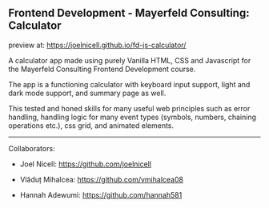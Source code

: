 ## Frontend Development - Mayerfeld Consulting: Calculator

preview at: https://joelnicell.github.io/fd-js-calculator/

A calculator app made using purely Vanilla HTML, CSS and Javascript for the Mayerfeld Consulting Frontend Development course.

The app is a functioning calculator with keyboard input support, light and dark mode support, and summary page as well.

This tested and honed skills for many useful web principles such as error handling, handling logic for many event types (symbols, numbers, chaining operations etc.), css grid, and animated elements.

---

Collaborators:

- Joel Nicell: https://github.com/joelnicell

- Vlăduț Mihalcea: https://github.com/vmihalcea08

- Hannah Adewumi: https://github.com/hannah581
